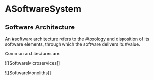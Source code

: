 # ASoftwareSystem

## Software Architecture

An #software architecture refers to the #topology and disposition of its software elements, through which the software delivers its #value.

Common architectures are:

![[SoftwareMicroservices]]

![[SoftwareMonoliths]]

